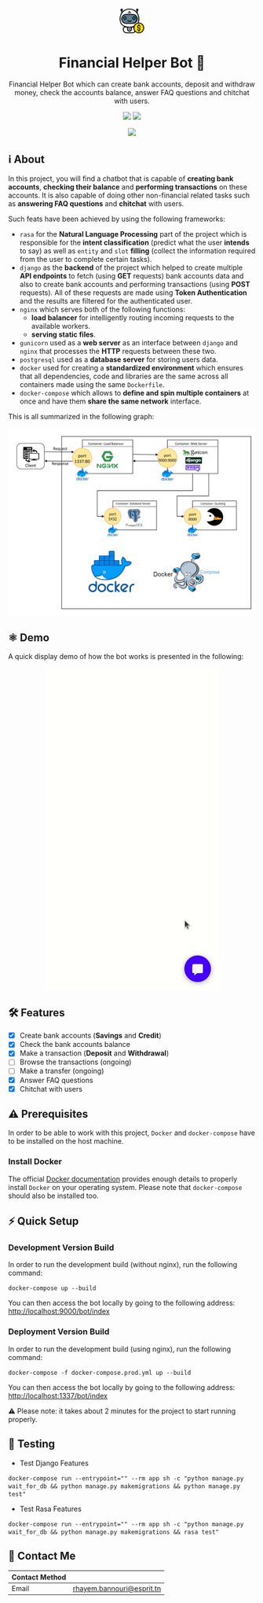 <p align="center"><img src="./assets/bot.png" width="10%"></p>
<h1 align="center">Financial Helper Bot 💬</h1>
<p align="center">Financial Helper Bot which can create bank accounts,
 deposit and withdraw money, check the accounts balance, answer FAQ questions and chitchat with users.</p>
<p align="center">
  <img src="https://img.shields.io/pypi/pyversions/rasa">
  <img src="https://img.shields.io/badge/rasa-3.2.2-yellowgreen">
</p>

<p align="center">
    <img src="https://img.shields.io/github/repo-size/achrafaourik/financial_bot">
</p>

## ℹ️ About
In this project, you will find a chatbot that is capable of **creating bank accounts**, **checking their balance** and **performing transactions** on these accounts. It is also capable of doing other non-financial related tasks such as **answering FAQ questions** and **chitchat** with users.

Such feats have been achieved by using the  following frameworks:
- `rasa` for the **Natural Language Processing** part of the project which is responsible for the **intent classification** (predict what the user **intends** to say) as well as `entity` and `slot` **filling** (collect the information required from the user to complete certain tasks).
- `django` as the **backend** of the project which helped to create multiple **API endpoints** to fetch (using **GET** requests) bank accounts data and also to create bank accounts and performing transactions (using **POST** requests). All of these requests are made using **Token Authentication** and the results are filtered for the authenticated user.
- `nginx` which serves both of the following functions:
    - **load balancer** for intelligently routing incoming requests to the available workers.
    - **serving static files**.
- `gunicorn` used as a **web server** as an interface between `django` and `nginx` that processes the **HTTP** requests between these two.
- `postgresql` used as a **database server** for storing users data.
- `docker` used for creating a **standardized environment** which ensures that all dependencies, code and libraries are the same across all containers made using the same `Dockerfile`.
- `docker-compose` which allows to **define and spin multiple containers**  at once and have them **share the same network** interface.

This is all summarized in the following graph:
<p align="center"><img src="./assets/graph_docker.jpg"></p>


## ⚛️ Demo
A quick display demo of how the bot works is presented in the following:

<div align="center">
<img align="center" src="./assets/financial_bot.gif" alt="demonstration">
</div>

 ## 🛠 Features
- [x] Create bank accounts (**Savings** and **Credit**)
- [x] Check the bank accounts balance
- [x] Make a transaction (**Deposit** and **Withdrawal**)
- [ ] Browse the transactions (ongoing)
- [ ] Make a transfer (ongoing)
- [x] Answer FAQ questions
- [x] Chitchat with users

## ⚠️ Prerequisites

In order to be able to work with this project, `Docker` and `docker-compose` have to be installed on the host machine.

### Install Docker

The official [Docker documentation](https://docs.docker.com/engine/install/) provides enough details to properly install `Docker` on your operating system. Please note that `docker-compose` should also be installed too.


## ⚡ Quick Setup

### Development Version Build
In order to run the development build (without nginx), run the following command:
```
docker-compose up --build
```

You can then access the bot locally by going to the following address: <a href="http://localhost:9000/bot/index">http://localhost:9000/bot/index</a>

### Deployment Version Build
In order to run the development build (using nginx), run the following command:

```
docker-compose -f docker-compose.prod.yml up --build
```

You can then access the bot locally by going to the following address: <a href="http://localhost:1337/bot/index">http://localhost:1337/bot/index</a>

⚠️ Please note: it takes about 2 minutes for the project to start running properly.

## 🧪 Testing

- Test Django Features

```
docker-compose run --entrypoint="" --rm app sh -c "python manage.py wait_for_db && python manage.py makemigrations && python manage.py test"
```

- Test Rasa Features

```
docker-compose run --entrypoint="" --rm app sh -c "python manage.py wait_for_db && python manage.py makemigrations && rasa test"
```

## 👋 Contact Me

| Contact Method     |                                           |
|--------------------|-------------------------------------------|
| Email              | rhayem.bannouri@esprit.tn